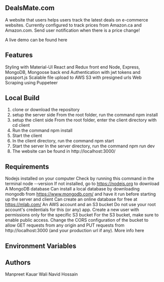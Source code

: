 ## DealsMate.com

A website that users helps users track the latest deals on e-commerce websites. Currently configured to track prices from Amazon.ca and Amazon.com. Send user notification when there is a price change!

A live demo can be found here

## Features

Styling with Material-UI
React and Redux front end
Node, Express, MongoDB, Mongoose back end
Authentication with jwt tokens and passport.js
Scalable file upload to AWS S3 with presigned urls
Web Scraping using Puppeteer

## Local Build

1. clone or download the repository
2. setup the server side
   From the root folder, run the command npm install
3. setup the client side
   From the root folder, enter the client directory with cd client
4. Run the command npm install
5. Start the client
6. In the client directory, run the command npm start
7. Start the server
   In the server directory, run the command npm run dev
8. The website can be found in http://localhost:3000/

## Requirements

Nodejs installed on your computer
Check by running this command in the terminal node --version
If not installed, go to https://nodejs.org to download
A MongoDB database
Can install a local database by downloading mongodb from https://www.mongodb.com/ and have it run before starting up the server and client
Can create an online database for free at https://mlab.com/
An AWS account and an S3 bucket
Do not use your root account's credentials for this (or any) app. Create a new user with permissions only for the specific S3 bucket
For the S3 bucket, make sure to enable public access. Change the CORS configuration of the bucket to allow GET requests from any origin and PUT requests from http://localhost:3000 (and your production url if any). More info here

## Environment Variables

## Authors

Manpreet Kauar
Wali Navid Hossain
